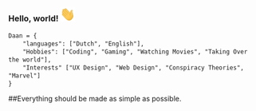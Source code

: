 ### Hello, world! <img src="https://github.com/ABSphreak/ABSphreak/blob/master/gifs/Hi.gif" width="30px">

```
Daan = {
    "languages": ["Dutch", "English"],
    "Hobbies": ["Coding", "Gaming", "Watching Movies", "Taking Over the world"],
    "Interests" ["UX Design", "Web Design", "Conspiracy Theories", "Marvel"]
}

```

##Everything should be made as simple as possible.

